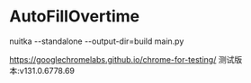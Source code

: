 # AutoFillOvertime

<!-- 编译指令： -->
nuitka --standalone --output-dir=build main.py

<!-- 依赖文件 -->
https://googlechromelabs.github.io/chrome-for-testing/
测试版本:v131.0.6778.69